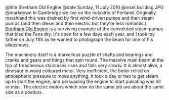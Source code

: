 @title		Stretham Old Engine
@date		Sunday, 11 July 2010
@inset		building.JPG
@markdown
In Cambridge we live on the outskirts of Fenland. Originally marshland this was drained by first wind-driven pumps and then steam pumps (and then diesel and then electric but they're less romantic.)
[Stretham Old Engine](https://www.strethamoldengine.org.uk/)
is a surviving example of the convoluted steam pumps that bled the Fens dry. It's open for a few days each year, and I took my father on July 11th as he wanted to photograph the beam for one of his slideshows.

The machinery itself is a marvellous puzzle of shafts and bearings and cranks and gears and things that spin round. The massive main beam at the top of treacherous staircases rises and falls very slowly. It is almost alive, a dinosaur in wood coloured metal. Very inefficient, the boiler relied on atmospheric pressure to move anything. It took a day or two to get steam up to start the engine, and persuading the engine to start pulsating was hit or miss. The electric motors which now do the same job are about the same size as a postbox.
